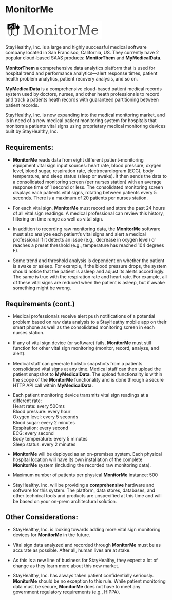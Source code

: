 # **MonitorMe**

![**MonitorMe** logo](logo.png)

StayHealthy, Inc. is a large and highly successful medical software company located in San Francisco, California, US. They currently have 2 popular cloud-based SAAS products: **MonitorThem** and **MyMedicalData**.<br>

**MonitorThem** a comprehensive data analytics platform that is used for hospital trend and performance analytics—alert response times, patient health problem analytics, patient recovery analysis, and so on.<br>

**MyMedicalData** is a comprehensive cloud-based patient medical records system used by doctors, nurses, and other heath professionals to record and track a patients heath records with guaranteed partitioning between patient records.<br>

StayHealthy, Inc. is now expanding into the medical monitoring market, and is in need of a new medical patient monitoring system for hospitals that monitors a patients vital signs using proprietary medical monitoring devices built by StayHealthy, Inc.

## Requirements:

* **MonitorMe** reads data from eight different patient-monitoring equipment vital sign input sources: heart rate, blood pressure, oxygen level, blood sugar, respiration rate, electrocardiogram (ECG), body temperature, and sleep status (sleep or awake). It then sends the data to a consolidated monitoring screen (per nurses station) with an average response time of 1 second or less. The consolidated monitoring screen displays each patients vital signs, rotating between patients every 5 seconds. There is a maximum of 20 patients per nurses station.

* For each vital sign, **MonitorMe** must record and store the past 24 hours of all vital sign readings. A medical professional can review this history, filtering on time range as well as vital sign.

* In addition to recording raw monitoring data, the **MonitorMe** software must also analyze each patient’s vital signs and alert a medical professional if it detects an issue (e.g., decrease in oxygen level) or reaches a preset threshold (e.g., temperature has reached 104 degrees F).

* Some trend and threshold analysis is dependent on whether the patient is awake or asleep. For example, if the blood pressure drops, the system should notice that the patient is asleep and adjust its alerts accordingly.<br>
The same is true with the respiration rate and heart rate. For example, all of these vital signs are reduced when the patient is asleep, but if awake something might be wrong.

## Requirements (cont.)

* Medical professionals receive alert push notifications of a potential problem based on raw data analysis to a StayHeathy mobile app on their smart phone as well as the consolidated monitoring screen in each nurses station.

* If any of vital sign device (or software) fails, **MonitorMe** must still function for other vital sign monitoring (monitor, record, analyze, and alert).

* Medical staff can generate holistic snapshots from a patients consolidated vital signs at any time. Medical staff can then upload the patient snapshot to **MyMedicalData**. The upload functionality is within the scope of the **MonitorMe** functionality and is done through a secure HTTP API call within **MyMedicalData**.

* Each patient monitoring device transmits vital sign readings at a different rate:<br>
Heart rate: every 500ms<br>
Blood pressure: every hour<br>
Oxygen level: every 5 seconds<br>
Blood sugar: every 2 minutes<br>
Respiration: every second<br>
ECG: every second<br>
Body temperature: every 5 minutes<br>
Sleep status: every 2 minutes<br>

* **MonitorMe** will be deployed as an on-premises system. Each physical hospital location will have its own installation of the complete **MonitorMe** system (including the recorded raw monitoring data).

* Maximum number of patients per physical **MonitorMe** instance: 500

* StayHealthy. Inc. will be providing a **comprehensive** hardware and software for this system. The platform, data stores, databases, and other technical tools and products are unspecified at this time and will be based on your on-prem architectural solution.


## Other Considerations:

* StayHealthy, Inc. is looking towards adding more vital sign monitoring devices for **MonitorMe** in the future.

* Vital sign data analyzed and recorded through **MonitorMe** must be as accurate as possible. After all, human lives are at stake.

* As this is a new line of business for StayHealthy, they expect a lot of change as they learn more about this new market.

* StayHealthy, Inc. has always taken patient confidentially seriously. **MonitorMe** should be no exception to this rule. While patient monitoring data must be secure, **MonitorMe** does not have to meet any government regulatory requirements (e.g., HIPPA).
